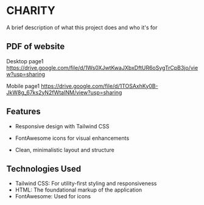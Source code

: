 
# CHARITY

A brief description of what this project does and who it's for


## PDF of website

Desktop page1
https://drive.google.com/file/d/1Ws0XJwtKwaJXbxDftUR6oSygTrCpB3jo/view?usp=sharing

Mobile page1
https://drive.google.com/file/d/1TOSAxhKy0B-JkW8g_67ks2yN2fWtaINM/view?usp=sharing

## Features

* Responsive design with Tailwind CSS

* FontAwesome icons for visual enhancements

* Clean, minimalistic layout and structure

## Technologies Used

* Tailwind CSS: For utility-first styling and responsiveness
* HTML: The foundational markup of the application
* FontAwesome: Used for icons
    